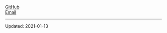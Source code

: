 [GitHub](https://github.com/mabdullahabid)  
[Email](mailto:hi@mabdullahabid.com)

---

Updated: 2021-01-13
